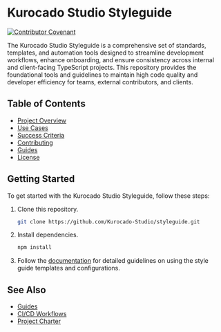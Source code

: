 # Kurocado Studio Styleguide

[![Contributor Covenant](https://img.shields.io/badge/Contributor%20Covenant-2.1-4baaaa.svg)](https://kurocado.youtrack.cloud/articles/PRO-A-10/Contributing)

The Kurocado Studio Styleguide is a comprehensive set of standards, templates, and automation tools
designed to streamline development workflows, enhance onboarding, and ensure consistency across
internal and client-facing TypeScript projects. This repository provides the foundational tools and
guidelines to maintain high code quality and developer efficiency for teams, external contributors,
and clients.

## Table of Contents

- [Project Overview](https://kurocado.youtrack.cloud/articles/STY-A-3/Overview)
- [Use Cases](https://kurocado.youtrack.cloud/articles/STY-A-1/Project-Charter#use-cases)
- [Success Criteria](https://kurocado.youtrack.cloud/articles/STY-A-1/Project-Charter#success-criteria)
- [Contributing](https://kurocado.youtrack.cloud/articles/PLA-A-9/Contributing)
- [Guides](https://kurocado.youtrack.cloud/articles/STY-A-4/Guides)
- [License](LICENSE)

## Getting Started

To get started with the Kurocado Studio Styleguide, follow these steps:

1. Clone this repository.
   ```bash
   git clone https://github.com/Kurocado-Studio/styleguide.git
   ```
2. Install dependencies.
   ```bash
   npm install
   ```
3. Follow the [documentation](#) for detailed guidelines on using the style guide templates and
   configurations.

## See Also

- [Guides](https://kurocado.youtrack.cloud/articles/STY-A-4/Guides)
- [CI/CD Workflows](https://kurocado.youtrack.cloud/articles/PLA-A-11/CI-CD-Workflows)
- [Project Charter](https://kurocado.youtrack.cloud/articles/STY-A-1/Project-Charter)
